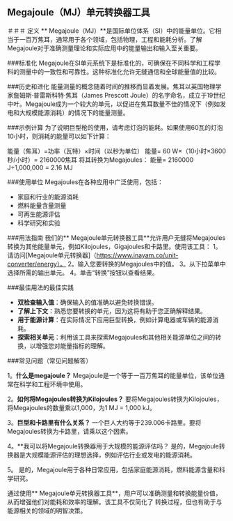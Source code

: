 ## Megajoule（MJ）单元转换器工具

＃＃＃ 定义
** Megajoule（MJ）**是国际单位体系（SI）中的能量单位。它相当于一百万焦耳，通常用于各个领域，包括物理，工程和能耗分析。了解Megajoule对于准确测量理论和实际应用中的能量输出和输入至关重要。

###标准化
Megajoule在SI单元系统下是标准化的，可确保在不同科学和工程学科的测量中的一致性和可靠性。这种标准化允许无缝通信和全球能量值的比较。

###历史和进化
能量测量的概念随着时间的推移而显着发展。焦耳以英国物理学家詹姆斯·普雷斯科特·焦耳（James Prescott Joule）的名字命名，成立于19世纪中叶。Megajoule成为一个较大的单元，以促进在焦耳数量不佳的情况下（例如发电和大规模能源消耗）的情况下的能量测量。

###示例计算
为了说明巨型枪的使用，请考虑灯泡的能耗。如果使用60瓦的灯泡10小时，则消耗的能量可以如下计算：

能量（焦耳）=功率（瓦特）×时间（以秒为单位）
能量= 60 W×（10小时×3600秒/小时）= 2160000焦耳
将其转换为Megajoules：
能量= 2160000 J÷1,000,000 = 2.16 MJ

###使用单位
Megajoules在各种应用中广泛使用，包括：
- 家庭和行业的能源消耗
- 燃料能量含量测量
- 可再生能源评估
- 科学研究和实验

###用法指南
我们的** Megajoule单元转换器工具**允许用户无缝将Megajoules转换为其他能量单元，例如Kilojoules，Gigajoules和卡路里。使用该工具：
1。请访问[Megajoule单元转换器]（https://www.inayam.co/unit-converter/energy）。
2。输入您要转换的Megajoules中的值。
3。从下拉菜单中选择所需的输出单元。
4。单击“转换”按钮以查看结果。

###最佳用法的最佳实践
-  **双检查输入值**：确保输入的值准确以避免转换错误。
-  **了解上下文**：熟悉您要转换的单元，因为这将有助于您正确解释结果。
-  **用于能源计算**：在实际情况下应用巨型转换，例如计算电器或车辆的能源消耗。
-  **探索相关单元**：利用该工具来探索Megajoules和其他相关能源单位之间的转换，以增强您对能量指标的理解。

###常见问题（常见问题解答）

1。**什么是megajoule？**
Megajoule是一个等于一百万焦耳的能量单位，该单位通常在科学和工程环境中使用。

2。**如何将Megajoules转换为Kilojoules？**
要将Megajoules转换为Kilojoules，将Megajoules的数量乘以1,000，为1 MJ = 1,000 kJ。

3。**巨型和卡路里有什么关系？**
一个巨人大约等于239.006卡路里。要将Megajoules转换为卡路里，请乘以这个因素。

4。**我可以将Megajoule转换器用于大规模的能源评估吗？
是的，Megajoule转换器是大规模能源评估的理想选择，例如评估行业或发电的能源消耗。

5。
是的，Megajoule用于各种日常应用，包括家庭能源消耗，燃料能源含量和科学研究。

通过使用** Megajoule单元转换器工具**，用户可以准确测量和转换能量价值，从而增强他们对能耗和效率的理解。该工具不仅简化了 转换过程，但也有助于与能源相关的领域的明智决策。